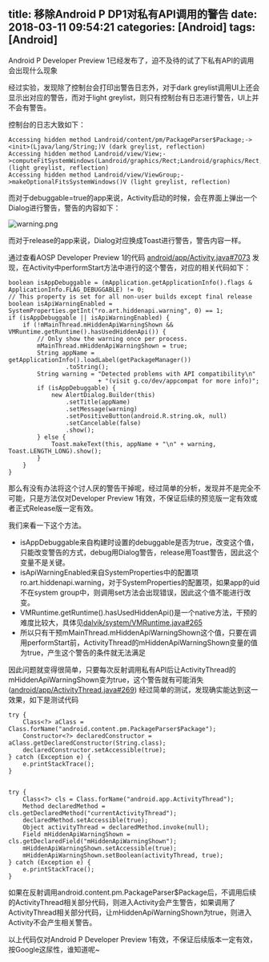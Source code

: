 title: 移除Android P DP1对私有API调用的警告
date: 2018-03-11 09:54:21
categories: [Android]
tags: [Android]
---

Android P Developer Preview 1已经发布了，迫不及待的试了下私有API的调用会出现什么现象

<!-- more -->

经过实验，发现除了控制台会打印出警告日志外，对于dark greylist调用UI上还会显示出对应的警告，而对于light greylist，则只有控制台有日志进行警告，UI上并不会有警告。

控制台的日志大致如下：

```
Accessing hidden method Landroid/content/pm/PackageParser$Package;-><init>(Ljava/lang/String;)V (dark greylist, reflection)
Accessing hidden method Landroid/view/View;->computeFitSystemWindows(Landroid/graphics/Rect;Landroid/graphics/Rect;)Z (light greylist, reflection)
Accessing hidden method Landroid/view/ViewGroup;->makeOptionalFitsSystemWindows()V (light greylist, reflection)
```

而对于debuggable=true的app来说，Activity启动的时候，会在界面上弹出一个Dialog进行警告，警告的内容如下：

![warning.png](warning.png)

而对于release的app来说，Dialog对应换成Toast进行警告，警告内容一样。

通过查看AOSP Developer Preview 1的代码 [android/app/Activity.java#7073](https://android.googlesource.com/platform/frameworks/base/+/android-p-preview-1/core/java/android/app/Activity.java#7073) 发现，在Activity中performStart方法中进行的这个警告，对应的相关代码如下：

```
boolean isAppDebuggable = (mApplication.getApplicationInfo().flags & ApplicationInfo.FLAG_DEBUGGABLE) != 0;
// This property is set for all non-user builds except final release
boolean isApiWarningEnabled = SystemProperties.getInt("ro.art.hiddenapi.warning", 0) == 1;
if (isAppDebuggable || isApiWarningEnabled) {
    if (!mMainThread.mHiddenApiWarningShown && VMRuntime.getRuntime().hasUsedHiddenApi()) {
        // Only show the warning once per process.
        mMainThread.mHiddenApiWarningShown = true;
        String appName = getApplicationInfo().loadLabel(getPackageManager())
                .toString();
        String warning = "Detected problems with API compatibility\n"
                         + "(visit g.co/dev/appcompat for more info)";
        if (isAppDebuggable) {
            new AlertDialog.Builder(this)
                .setTitle(appName)
                .setMessage(warning)
                .setPositiveButton(android.R.string.ok, null)
                .setCancelable(false)
                .show();
        } else {
            Toast.makeText(this, appName + "\n" + warning, Toast.LENGTH_LONG).show();
        }
    }
}
```

那么有没有办法将这个讨人厌的警告干掉呢，经过简单的分析，发现并不是完全不可能，只是方法仅对Developer Preview 1有效，不保证后续的预览版一定有效或者正式Release版一定有效。

我们来看一下这个方法。
  - isAppDebuggable来自构建时设置的debuggable是否为true，改变这个值，只能改变警告的方式，debug用Dialog警告，release用Toast警告，因此这个变量不是关键。
  - isApiWarningEnabled来自SystemProperties中的配置项ro.art.hiddenapi.warning，对于SystemProperties的配置项，如果app的uid不在system group中，则调用set方法会出现错误，因此这个值不能进行改变。
  - VMRuntime.getRuntime().hasUsedHiddenApi()是一个native方法，干预的难度比较大，具体见[dalvik/system/VMRuntime.java#265](https://android.googlesource.com/platform/libcore/+/android-p-preview-1/libart/src/main/java/dalvik/system/VMRuntime.java#265)
  - 所以只有干预mMainThread.mHiddenApiWarningShown这个值，只要在调用performStart前，ActivityThread的mHiddenApiWarningShown变量的值为true，产生这个警告的条件就无法满足


因此问题就变得很简单，只要每次反射调用私有API后让ActivityThread的mHiddenApiWarningShown变为true，这个警告就有可能消失([android/app/ActivityThread.java#269](https://android.googlesource.com/platform/frameworks/base/+/android-p-preview-1/core/java/android/app/ActivityThread.java#269)) 经过简单的测试，发现确实能达到这一效果，如下是测试代码

```
try {
    Class<?> aClass = Class.forName("android.content.pm.PackageParser$Package");
    Constructor<?> declaredConstructor = aClass.getDeclaredConstructor(String.class);
    declaredConstructor.setAccessible(true);
} catch (Exception e) {
    e.printStackTrace();
}


try {
    Class<?> cls = Class.forName("android.app.ActivityThread");
    Method declaredMethod = cls.getDeclaredMethod("currentActivityThread");
    declaredMethod.setAccessible(true);
    Object activityThread = declaredMethod.invoke(null);
    Field mHiddenApiWarningShown = cls.getDeclaredField("mHiddenApiWarningShown");
    mHiddenApiWarningShown.setAccessible(true);
    mHiddenApiWarningShown.setBoolean(activityThread, true);
} catch (Exception e) {
    e.printStackTrace();
}
```

如果在反射调用android.content.pm.PackageParser$Package后，不调用后续的ActivityThread相关部分代码，则进入Activity会产生警告，如果调用了ActivityThread相关部分代码，让mHiddenApiWarningShown为true，则进入Activity不会产生相关警告。

以上代码仅对Android P Developer Preview 1有效，不保证后续版本一定有效，按Google这尿性，谁知道呢~


